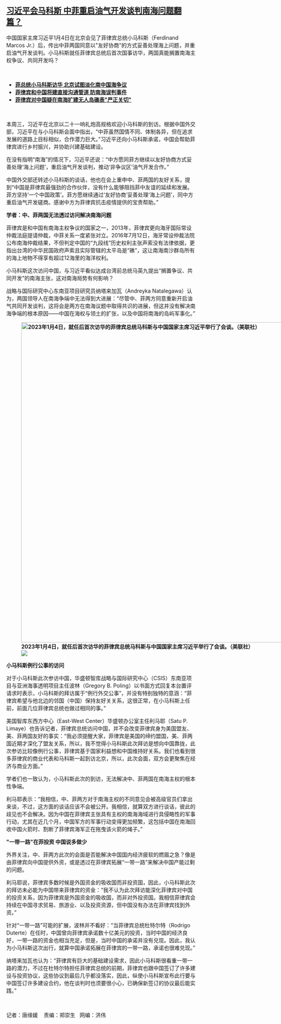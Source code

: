 <!--1672861860000-->
[习近平会马科斯   中菲重启油气开发谈判南海问题翻篇？](https://www.rfa.org/mandarin/yataibaodao/junshiwaijiao/tj-01042023120935.html)
------

<p>中国国家主席习近平1月4日在北京会见了菲律宾总统小马科斯（Ferdinand Marcos Jr.）后，传出中菲两国同意以"友好协商"的方式妥善处理海上问题，并重启油气开发谈判。<span>小</span>马科斯就任菲律宾总统后首次国事访华，两国真能搁置南海主权争议、共同开发吗？</p><p><span class="result-title"> </span></p><ul><li><span><span class="result-title"><a class="state-published" href="https://www.rfa.org/mandarin/Xinwen/4-01042023094943.html"><strong>菲总统小马科斯访华 北京试图淡化南中国海争议</strong></a></span></span></li><li><a href="https://www.rfa.org/mandarin/Xinwen/10-12292022153414.html"><span><span class="result-title"><strong>菲律宾和中国将建直接沟通管道 防南海误判事件</strong></span></span></a></li><li><strong><a href="https://www.rfa.org/mandarin/Xinwen/2-12212022102920.html">菲律宾对中国疑在南海扩建无人岛礁表"严正关切"</a></strong></li></ul><p><span class="result-title"> </span></p><p><span style="font-weight: 400;">本周三，习近平在北京以二十一响礼炮高规格欢迎<span>小</span>马科斯的到访。根据中国外交部，习近平在与<span>小</span>马科斯会面中指出，“中菲虽然国情不同、体制各异，但在追求发展的道路上目标相似，合作潜力巨大。”习近平还向<span>小</span>马科斯承诺，中国会帮助菲律宾进行乡村振兴，并协助兴建基础建设。</span></p><p><span style="font-weight: 400;">在没有指明“南海”的情况下，习近平还说：“中方愿同菲方继续以友好协商方式妥善处理‘海上问题’，重启油气开发谈判，推动‘非争议区’油气开发合作。” </span></p><p><span style="font-weight: 400;">中国外交部还转述<span>小</span>马科斯的谈话，他也在会上重申中、菲两国的友好关系，提到“中国是菲律宾最强劲的合作伙伴，没有什么能够阻挡菲中友谊的延续和发展。菲方坚持‘一个中国政策’。菲方愿继续通过‘友好协商’妥善处理‘海上问题’，同中方重启油气开发磋商。感谢中方为菲律宾抗击疫情提供的宝贵帮助。”</span></p><p><b>学者：中、菲两国无法透过访问解决南海问题</b></p><p><span style="font-weight: 400;">菲律宾是和中国有南海主权争议的国家之一，2013年，菲律宾更向海牙国际常设仲裁法庭提请仲裁，中菲关系一度紧张对立。2016年7月12日，海牙常设仲裁法院公布南海仲裁结果，不但判定中国的“九段线”历史权利主张声索没有法律依据，更指出台湾的中华民国政府声索且实际管辖的太平岛是“礁”，这让南海南沙群岛所有的海上地物不得享有超过12海里的海洋权利。</span></p><p><span style="font-weight: 400;"><span>小</span>马科斯这次访问中国，与习近平看似达成台湾前总统马英九提出“搁置争议、共同开发”的南海主张，这对南海局势有何影响？</span></p><p><span style="font-weight: 400;">战略与国际研究中心东南亚项目研究员纳塔来加瓦（Andreyka Natalegawa）认为，两国领导人在南海争端中无法得到大进展：</span><span style="font-weight: 400;">“尽管中、菲两方同意重新开启油气共同开发谈判，这将会是两方在南海议题中取得共识的进展，但这并没有解决南海争端的根本原因——中国在海权与领土的扩张，以及中国将南海的岛屿军事化。”</span></p><p><strong><figure class="image-richtext image-inline captioned" style="width:1280px;"><img alt="2023年1月4日，就任后首次访华的菲律宾总统马科斯与中国国家主席习近平举行了会谈。（美联社）" height="853" src="https://www.rfa.org/mandarin/yataibaodao/junshiwaijiao/tj-01042023120935.html/ap23004571928282.jpg/@@images/e7cd5241-6bdd-44f7-92f3-d92e3fca4549.jpeg" title="AP23004571928282.jpg" width="1280"/><figcaption class="image-caption">2023年1月4日，就任后首次访华的菲律宾总统马科斯与中国国家主席习近平举行了会谈。（美联社）</figcaption><small></small><div id="zoomattribute"><a data-caption="2023年1月4日，就任后首次访华的菲律宾总统马科斯与中国国家主席习近平举行了会谈。（美联社）" data-fancybox="" href="https://www.rfa.org/mandarin/yataibaodao/junshiwaijiao/tj-01042023120935.html/ap23004571928282.jpg" id="single_image" title="2023年1月4日，就任后首次访华的菲律宾总统马科斯与中国国家主席习近平举行了会谈。（美联社）"><img src="/++plone++rfa-resources/img/icon-zoom.png"/></a></div></figure></strong></p><p><b><span>小</span>马科斯例行公事的访问</b></p><p><span style="font-weight: 400;">对于<span>小</span>马科斯此次参访中国，华盛顿智库战略与国际研究中心（CSIS）东南亚项目与亚洲海事透明项目主任波林（Gregory B. Poling）以书面方式回复本台置评请求时表示，<span>小</span>马科斯的拜访属于“例行外交公事”，并没有特别独特的意涵：</span><span style="font-weight: 400;">“菲律宾希望与他北边的邻国（中国）保持友好关关系，这很正常，在<span>小</span>马科斯上任前，前面几位菲律宾总统也做过相同的事。”</span></p><p><span style="font-weight: 400;">美国智库东西方中心（East-West Center）华盛顿办公室主任利马耶（Satu P. Limaye）也告诉记者，菲律宾总统访问中国，并不会改变菲律宾身为美国盟友、美、菲两国友好的事实：</span><span style="font-weight: 400;">“我必须提醒大家，菲律宾是美国的缔约盟国，美、菲两国近期才深化了盟友关系，所以，我不觉得<span>小</span>马科斯此次拜访是想向中国靠拢，此次参访比较像例行公事，菲律宾基于国家利益想和中国维持好关系。我们也看到很多菲律宾的商业代表和马科斯一起到访北京，所以，此次会面，双方会更聚焦在经济与商业方面。”</span></p><p><span style="font-weight: 400;">学者们也一致认为，<span>小</span>马科斯此次的到访，无法解决中、菲两国在南海主权的根本性争端。</span></p><p><span style="font-weight: 400;">利马耶表示：</span><span style="font-weight: 400;">“我相信，中、菲两方对于南海主权的不同意见会被高级官员们拿出来谈，不过，这方面的谈话应该不会被公开。我相信，就算双方进行谈话，彼此的歧见也不会解决。因为中国在菲律宾主张具有主权的南海海域进行具侵略性的军事行动，尤其在近几个月，中国军方的军事行动变得更加频繁，这包括中国在南海回收中国火箭时、割断了菲律宾海军正在拖曳该火箭的绳子。”</span></p><p><strong>"</strong><b>一带一路"在菲投资 中国说多做少</b></p><p><span style="font-weight: 400;">外界关注，中、菲两方此次的会面是否能解决中国国内经济疲软的燃眉之急？像是由菲律宾向中国提供外资，或是透过在菲律宾拓展“一带一路”来解决中国产能过剩的问题。</span></p><p><span style="font-weight: 400;">利马耶说，菲律宾多数时候是外国资金的吸收国而非投资国，因此，<span>小</span>马科斯此次的拜访未必能为中国带来菲律宾的资金：</span><span style="font-weight: 400;">“我不认为此次拜访能深化菲律宾对中国的投资关系，因为菲律宾是外国资金的吸收国，而非对外投资国。我相信菲律宾会持续在中国寻求贸易、旅游业、以及投资资源，但中国没有办法在菲律宾找到外资。”</span></p><p><span style="font-weight: 400;">针对“一带一路”可能的扩展，波林并不看好：</span><span style="font-weight: 400;">“当菲律宾总统杜特尔特（Rodrigo Duterte）在任时，中国曾向菲律宾承诺数十亿美元的投资，当时中国的经济良好，一带一路的资金也相当充足，但是，当时中国的承诺并没有兑现。因此，我认为<span>小</span>马科斯这次出行，就算中国承诺拓展在菲律宾的一带一路，承诺也很难兑现。”</span></p><p><span style="font-weight: 400;">纳塔来加瓦也认为：“</span><span style="font-weight: 400;">菲律宾有巨大的基础建设需求，因此<span>小</span>马科斯很看重一带一路的潜力，不过在杜特尔特担任菲律宾总统的前期，菲律宾也跟中国签订了许多建设与投资协议，这些协议到最后几乎都没落实，因此，纵使<span>小</span>马科斯宣布此行要与中国签订许多建设合约，他在谈判时也须要很小心，已确保新签订的协议最后能实践。”</span></p><p><strong> </strong></p><p><span style="font-weight: 400;">记者：唐缘媛    责编：郑崇生   网编：洪伟</span><strong></strong><span><span class="result-title"></span></span><span><span class="result-title"></span></span><span><span class="result-title"></span></span><span><span class="result-title"></span></span><span><span class="result-title"></span></span></p>
